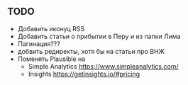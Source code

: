 ## TODO

- Добавить иконуц RSS
- Добавить статьи о прибытии в Перу и из папки Лима
- Пагинация???
- добвить редиректы, хотя бы на статьи про ВНЖ
- Поменять Plausible на
	- Simple Analytics https://www.simpleanalytics.com/
	- Insights https://getinsights.io/#pricing
